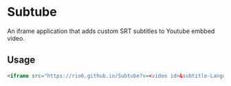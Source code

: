# Subtube
An iframe application that adds custom SRT subtitles to Youtube embbed video.

## Usage
```html
<iframe src="https://rio6.github.io/Subtube?v=<video id>&subtitle-Language=<SRT file location>&subtitle-Language2=<SRT file location>"></iframe>
```
